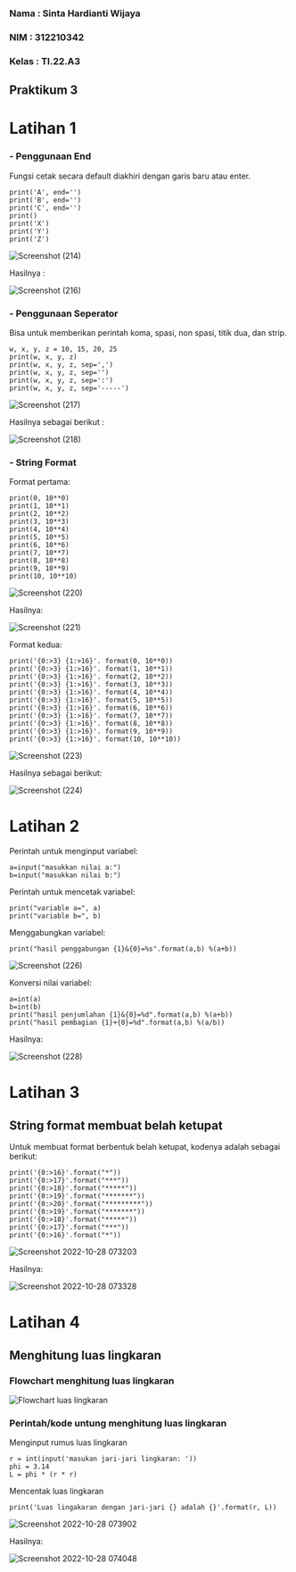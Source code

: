 ### Nama : Sinta Hardianti Wijaya

### NIM : 312210342

### Kelas : TI.22.A3

## Praktikum 3

# Latihan 1

### - Penggunaan End

Fungsi cetak secara default diakhiri dengan garis baru atau enter.

```
print('A', end='')
print('B', end='')
print('C', end='')
print()
print('X')
print('Y')
print('Z')
```

![Screenshot (214)](https://user-images.githubusercontent.com/115516473/198214941-183b5170-6d00-494d-9478-bf0c3cf17f82.png)

Hasilnya :

![Screenshot (216)](https://user-images.githubusercontent.com/115516473/198222716-372034cb-883f-42b6-a58f-a0ee5067051d.png)

### - Penggunaan Seperator

Bisa untuk memberikan perintah koma, spasi, non spasi, titik dua, dan strip.

```
w, x, y, z = 10, 15, 20, 25
print(w, x, y, z)
print(w, x, y, z, sep=',')
print(w, x, y, z, sep='')
print(w, x, y, z, sep=':')
print(w, x, y, z, sep='-----')
```

![Screenshot (217)](https://user-images.githubusercontent.com/115516473/198223076-b3d47355-e61f-44a6-afe8-f7793b98a240.png)

Hasilnya sebagai berikut :

![Screenshot (218)](https://user-images.githubusercontent.com/115516473/198223760-2ee849f8-9297-4c2d-a02c-8db2bda426f3.png)

### - String Format

Format pertama:

```
print(0, 10**0)
print(1, 10**1)
print(2, 10**2)
print(3, 10**3)
print(4, 10**4)
print(5, 10**5)
print(6, 10**6)
print(7, 10**7)
print(8, 10**8)
print(9, 10**9)
print(10, 10**10)
```

![Screenshot (220)](https://user-images.githubusercontent.com/115516473/198226246-5173e6cb-f642-4187-b34b-99c43918b6aa.png)

Hasilnya:

![Screenshot (221)](https://user-images.githubusercontent.com/115516473/198227847-2c13c334-3a10-4ff0-956f-16becf08d23f.png)

Format kedua:

```
print('{0:>3} {1:>16}'. format(0, 10**0))
print('{0:>3} {1:>16}'. format(1, 10**1))
print('{0:>3} {1:>16}'. format(2, 10**2))
print('{0:>3} {1:>16}'. format(3, 10**3))
print('{0:>3} {1:>16}'. format(4, 10**4))
print('{0:>3} {1:>16}'. format(5, 10**5))
print('{0:>3} {1:>16}'. format(6, 10**6))
print('{0:>3} {1:>16}'. format(7, 10**7))
print('{0:>3} {1:>16}'. format(8, 10**8))
print('{0:>3} {1:>16}'. format(9, 10**9))
print('{0:>3} {1:>16}'. format(10, 10**10))
```

![Screenshot (223)](https://user-images.githubusercontent.com/115516473/198230010-b2968b08-a9c5-45e1-9a18-ece850a246fd.png)

Hasilnya sebagai berikut:

![Screenshot (224)](https://user-images.githubusercontent.com/115516473/198230810-b37f70e1-a767-4975-b73b-ae4d20a75989.png)

# Latihan 2

Perintah untuk menginput variabel:

```
a=input("masukkan nilai a:")
b=input("masukkan nilai b:")
```

Perintah untuk mencetak variabel:

```
print("variable a=", a)
print("variable b=", b)
```

Menggabungkan variabel:

```
print("hasil penggabungan {1}&{0}=%s".format(a,b) %(a+b))
```

![Screenshot (226)](https://user-images.githubusercontent.com/115516473/198233753-7293303d-7f1d-4f1f-80b6-660e01ae3235.png)

Konversi nilai variabel:

```
a=int(a)
b=int(b)
print("hasil penjumlahan {1}&{0}=%d".format(a,b) %(a+b))
print("hasil pembagian {1}+{0}=%d".format(a,b) %(a/b))
```

Hasilnya:

![Screenshot (228)](https://user-images.githubusercontent.com/115516473/198234838-6e719c53-ce0f-445f-a6d9-1495daf40c7d.png)

# Latihan 3

## String format membuat belah ketupat

Untuk membuat format berbentuk belah ketupat, kodenya adalah sebagai berikut:
```
print('{0:>16}'.format("*"))
print('{0:>17}'.format("***"))
print('{0:>18}'.format("*****"))
print('{0:>19}'.format("*******"))
print('{0:>20}'.format("*********"))
print('{0:>19}'.format("*******"))
print('{0:>18}'.format("*****"))
print('{0:>17}'.format("***"))
print('{0:>16}'.format("*"))
```

![Screenshot 2022-10-28 073203](https://user-images.githubusercontent.com/115516473/198422119-2a1aa902-2b99-4cde-bbf5-f6d3af3c76e0.png)

Hasilnya:

![Screenshot 2022-10-28 073328](https://user-images.githubusercontent.com/115516473/198422298-421aeb44-c51e-4354-9a73-2c9ad4de0b70.png)

# Latihan 4

## Menghitung luas lingkaran

### Flowchart menghitung luas lingkaran

![Flowchart luas lingkaran](https://user-images.githubusercontent.com/115516473/198423165-2bde9d1c-d99f-4306-9a2b-45deadaa9722.png)

### Perintah/kode untung menghitung luas lingkaran

Menginput rumus luas lingkaran
```
r = int(input('masukan jari-jari lingkaran: '))
phi = 3.14
L = phi * (r * r)
```
Mencentak luas lingkaran
```
print('Luas lingakaran dengan jari-jari {} adalah {}'.format(r, L))
```

![Screenshot 2022-10-28 073902](https://user-images.githubusercontent.com/115516473/198422848-9b3d7e5a-4b98-45e6-b70d-acaf18f1029d.png)

Hasilnya:

![Screenshot 2022-10-28 074048](https://user-images.githubusercontent.com/115516473/198423265-fb9e29eb-5321-40de-bc29-c407bfa07920.png)


